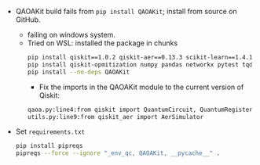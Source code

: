 - QAOAKit build fails from `pip install QAOAKit`; install from source on GitHub.
  - failing on windows system.
  - Tried on WSL: installed the package in chunks
    ```bash
    pip install qiskit==1.0.2 qiskit-aer==0.13.3 scikit-learn==1.4.1.post1 pynauty==1.1.2
    pip install qiskit-opmitization numpy pandas networkx pytest tqdm cvxgraphalgs cvxopt notebook matplotlib seaborn
    pip install --no-deps QAOAKit
    ```
    - Fix the imports in the QAOAKit module to the current version of Qiskit:
    ```bash
    qaoa.py:line4:from qiskit import QuantumCircuit, QuantumRegister, ClassicalRegister
    utils.py:line9:from qiskit_aer import AerSimulator
    ```

- Set `requirements.txt`

    ```bash
    pip install pipreqs
    pipreqs --force --ignore "_env_qc, QAOAKit, __pycache__" .
    ```